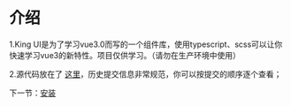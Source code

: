 # 介绍

1.King UI是为了学习vue3.0而写的一个组件库，使用typescript、scss可以让你快速学习vue3的新特性。项目仅供学习。（请勿在生产环境中使用）

2.源代码放在了 [这里](https://github.com/richard1230/Vue-UI)，历史提交信息非常规范，你可以按提交的顺序逐个查看；


下一节：[安装](#/doc/install)